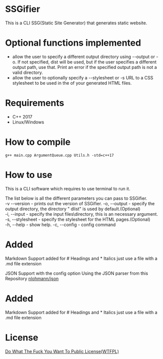 # SSGifier
This is a CLI SSG(Static Site Generator) that generates static website.

# Optional functions implemented
* allow the user to specify a different output directory using --output or -o. If not specified, dist will be used, but if the user specifies a different output path, use that. Print an error if the specified output path is not a valid directory.
* allow the user to optionally specify a --stylesheet or -s URL to a CSS stylesheet to be used in the <head> of your generated HTML files.

# Requirements
* C++ 2017
* Linux/Windows

# How to compile
`` g++ main.cpp ArgumentQueue.cpp Utils.h -std=c++17 ``

# How to use
This is a CLI software which requires to use terminal to run it.

The list below is all the different parameters you can pass to SSGifier.  
-v --version - prints out the version of SSGifier. 
-o, --output - specify the output directory, the directory " dlist" is used by default.(Optional)  
-i, --input - specify the input files\directory, this is an necessary argument.  
-s, --stylesheet - specify the stylesheet for the HTML pages.(Optional)  
-h, --help - show help.
-c, --config - config command  
  
# Added 

Markdown Support added for # Headings and * Italics just use a file with a .md file extension

JSON Support with the config option Using the JSON parser from this Repository [nlohmann/json](https://github.com/nlohmann/json)

# Added 

Markdown Support added for # Headings and * Italics just use a file with a .md file extension

# License
[Do What The Fuck You Want To Public License(WTFPL)](https://raw.githubusercontent.com/liutng/SSGifier/main/License.md)


